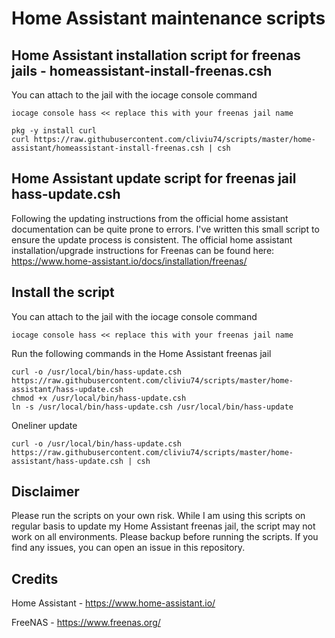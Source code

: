 # Home Assistant maintenance scripts


## Home Assistant installation script for freenas jails - homeassistant-install-freenas.csh
You can attach to the jail with the iocage console command 

``` shell
iocage console hass << replace this with your freenas jail name 
```


```
pkg -y install curl
curl https://raw.githubusercontent.com/cliviu74/scripts/master/home-assistant/homeassistant-install-freenas.csh | csh
```

## Home Assistant update script for freenas jail hass-update.csh

Following the updating instructions from the official home assistant documentation can be quite prone to errors. I've written this small script to ensure the update process is consistent.
The official home assistant installation/upgrade instructions for Freenas can be found here: https://www.home-assistant.io/docs/installation/freenas/

## Install the script 

You can attach to the jail with the iocage console command 

``` shell
iocage console hass << replace this with your freenas jail name 
```

Run the following commands in the Home Assistant freenas jail

``` shell
curl -o /usr/local/bin/hass-update.csh https://raw.githubusercontent.com/cliviu74/scripts/master/home-assistant/hass-update.csh
chmod +x /usr/local/bin/hass-update.csh
ln -s /usr/local/bin/hass-update.csh /usr/local/bin/hass-update
```

Oneliner update 
```shell
curl -o /usr/local/bin/hass-update.csh https://raw.githubusercontent.com/cliviu74/scripts/master/home-assistant/hass-update.csh | csh
```
## Disclaimer
Please run the scripts on your own risk. While I am using this scripts on regular basis to update my Home Assistant freenas jail, the script may not work on all environments. Please backup before running the scripts. If you find any issues, you can open an issue in this repository.

## Credits

Home Assistant - https://www.home-assistant.io/

FreeNAS - https://www.freenas.org/
